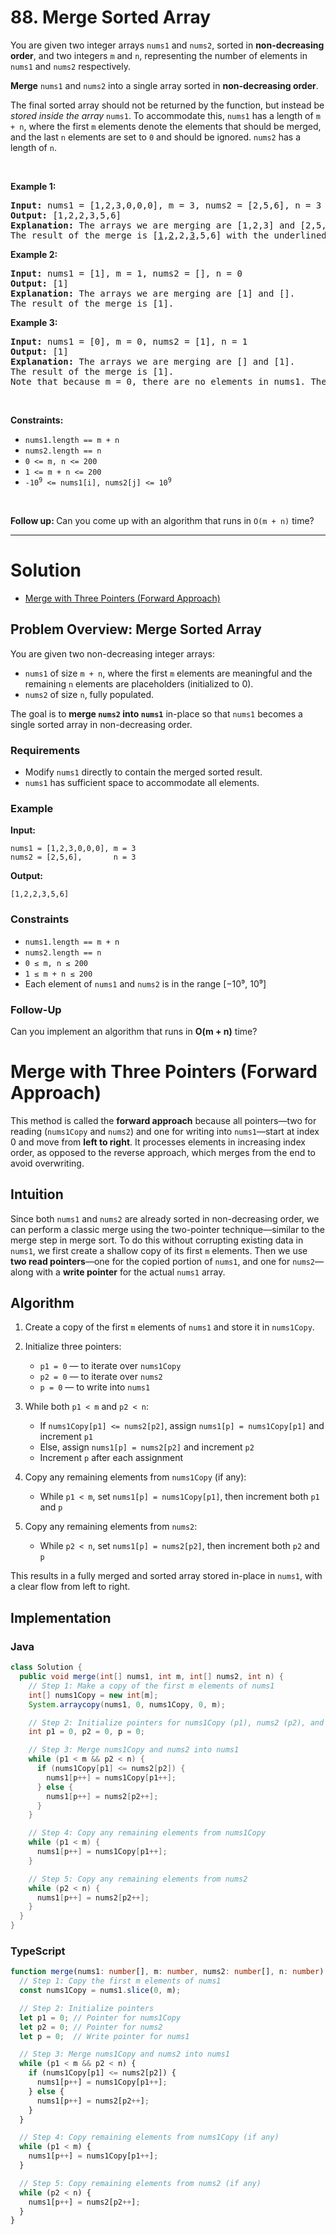# 88. Merge Sorted Array

<p>You are given two integer arrays <code>nums1</code> and <code>nums2</code>, sorted in <strong>non-decreasing order</strong>, and two integers <code>m</code> and <code>n</code>, representing the number of elements in <code>nums1</code> and <code>nums2</code> respectively.</p>

<p><strong>Merge</strong> <code>nums1</code> and <code>nums2</code> into a single array sorted in <strong>non-decreasing order</strong>.</p>

<p>The final sorted array should not be returned by the function, but instead be <em>stored inside the array </em><code>nums1</code>. To accommodate this, <code>nums1</code> has a length of <code>m + n</code>, where the first <code>m</code> elements denote the elements that should be merged, and the last <code>n</code> elements are set to <code>0</code> and should be ignored. <code>nums2</code> has a length of <code>n</code>.</p>

<p>&nbsp;</p>
<p><strong class="example">Example 1:</strong></p>

<pre><strong>Input:</strong> nums1 = [1,2,3,0,0,0], m = 3, nums2 = [2,5,6], n = 3
<strong>Output:</strong> [1,2,2,3,5,6]
<strong>Explanation:</strong> The arrays we are merging are [1,2,3] and [2,5,6].
The result of the merge is [<u>1</u>,<u>2</u>,2,<u>3</u>,5,6] with the underlined elements coming from nums1.
</pre>

<p><strong class="example">Example 2:</strong></p>

<pre><strong>Input:</strong> nums1 = [1], m = 1, nums2 = [], n = 0
<strong>Output:</strong> [1]
<strong>Explanation:</strong> The arrays we are merging are [1] and [].
The result of the merge is [1].
</pre>

<p><strong class="example">Example 3:</strong></p>

<pre><strong>Input:</strong> nums1 = [0], m = 0, nums2 = [1], n = 1
<strong>Output:</strong> [1]
<strong>Explanation:</strong> The arrays we are merging are [] and [1].
The result of the merge is [1].
Note that because m = 0, there are no elements in nums1. The 0 is only there to ensure the merge result can fit in nums1.
</pre>

<p>&nbsp;</p>
<p><strong>Constraints:</strong></p>

<ul>
	<li><code>nums1.length == m + n</code></li>
	<li><code>nums2.length == n</code></li>
	<li><code>0 &lt;= m, n &lt;= 200</code></li>
	<li><code>1 &lt;= m + n &lt;= 200</code></li>
	<li><code>-10<sup>9</sup> &lt;= nums1[i], nums2[j] &lt;= 10<sup>9</sup></code></li>
</ul>

<p>&nbsp;</p>
<p><strong>Follow up: </strong>Can you come up with an algorithm that runs in <code>O(m + n)</code> time?</p>

---

# Solution

- [Merge with Three Pointers (Forward Approach)](#merge-with-three-pointers-forward-approach)

## **Problem Overview: Merge Sorted Array**

You are given two non-decreasing integer arrays:

- `nums1` of size `m + n`, where the first `m` elements are meaningful and the remaining `n` elements are placeholders (initialized to 0).
- `nums2` of size `n`, fully populated.

The goal is to **merge `nums2` into `nums1`** in-place so that `nums1` becomes a single sorted array in non-decreasing order.

### Requirements

- Modify `nums1` directly to contain the merged sorted result.
- `nums1` has sufficient space to accommodate all elements.

### Example

**Input:**
```plaintext
nums1 = [1,2,3,0,0,0], m = 3
nums2 = [2,5,6],       n = 3
```

**Output:**
```plaintext
[1,2,2,3,5,6]
```

### Constraints

- `nums1.length == m + n`
- `nums2.length == n`
- `0 ≤ m, n ≤ 200`
- `1 ≤ m + n ≤ 200`
- Each element of `nums1` and `nums2` is in the range [−10⁹, 10⁹]

### Follow-Up

Can you implement an algorithm that runs in **O(m + n)** time?

# Merge with Three Pointers (Forward Approach)

This method is called the **forward approach** because all pointers—two for reading (`nums1Copy` and `nums2`) and one for writing into `nums1`—start at index 0 and move from **left to right**. It processes elements in increasing index order, as opposed to the reverse approach, which merges from the end to avoid overwriting.

## **Intuition**

Since both `nums1` and `nums2` are already sorted in non-decreasing order, we can perform a classic merge using the two-pointer technique—similar to the merge step in merge sort. To do this without corrupting existing data in `nums1`, we first create a shallow copy of its first `m` elements. Then we use **two read pointers**—one for the copied portion of `nums1`, and one for `nums2`—along with a **write pointer** for the actual `nums1` array.

## **Algorithm**

1. Create a copy of the first `m` elements of `nums1` and store it in `nums1Copy`.

2. Initialize three pointers:
   - `p1 = 0` — to iterate over `nums1Copy`
   - `p2 = 0` — to iterate over `nums2`
   - `p = 0` — to write into `nums1`

3. While both `p1 < m` and `p2 < n`:
   - If `nums1Copy[p1] <= nums2[p2]`, assign `nums1[p] = nums1Copy[p1]` and increment `p1`
   - Else, assign `nums1[p] = nums2[p2]` and increment `p2`
   - Increment `p` after each assignment

4. Copy any remaining elements from `nums1Copy` (if any):
   - While `p1 < m`, set `nums1[p] = nums1Copy[p1]`, then increment both `p1` and `p`

5. Copy any remaining elements from `nums2`:
   - While `p2 < n`, set `nums1[p] = nums2[p2]`, then increment both `p2` and `p`

This results in a fully merged and sorted array stored in-place in `nums1`, with a clear flow from left to right.

## **Implementation**

### Java

```java
class Solution {
  public void merge(int[] nums1, int m, int[] nums2, int n) {
    // Step 1: Make a copy of the first m elements of nums1
    int[] nums1Copy = new int[m];
    System.arraycopy(nums1, 0, nums1Copy, 0, m);

    // Step 2: Initialize pointers for nums1Copy (p1), nums2 (p2), and nums1 (p)
    int p1 = 0, p2 = 0, p = 0;

    // Step 3: Merge nums1Copy and nums2 into nums1
    while (p1 < m && p2 < n) {
      if (nums1Copy[p1] <= nums2[p2]) {
        nums1[p++] = nums1Copy[p1++];
      } else {
        nums1[p++] = nums2[p2++];
      }
    }

    // Step 4: Copy any remaining elements from nums1Copy
    while (p1 < m) {
      nums1[p++] = nums1Copy[p1++];
    }

    // Step 5: Copy any remaining elements from nums2
    while (p2 < n) {
      nums1[p++] = nums2[p2++];
    }
  }
}
```

### TypeScript

```typescript
function merge(nums1: number[], m: number, nums2: number[], n: number): void {
  // Step 1: Copy the first m elements of nums1
  const nums1Copy = nums1.slice(0, m);

  // Step 2: Initialize pointers
  let p1 = 0; // Pointer for nums1Copy
  let p2 = 0; // Pointer for nums2
  let p = 0;  // Write pointer for nums1

  // Step 3: Merge nums1Copy and nums2 into nums1
  while (p1 < m && p2 < n) {
    if (nums1Copy[p1] <= nums2[p2]) {
      nums1[p++] = nums1Copy[p1++];
    } else {
      nums1[p++] = nums2[p2++];
    }
  }

  // Step 4: Copy remaining elements from nums1Copy (if any)
  while (p1 < m) {
    nums1[p++] = nums1Copy[p1++];
  }

  // Step 5: Copy remaining elements from nums2 (if any)
  while (p2 < n) {
    nums1[p++] = nums2[p2++];
  }
}
```